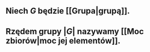 ## Niech $G$ będzie [[Grupa|grupą]].
## **Rzędem grupy** $|G|$ nazywamy [[Moc zbiorów|moc jej elementów]].